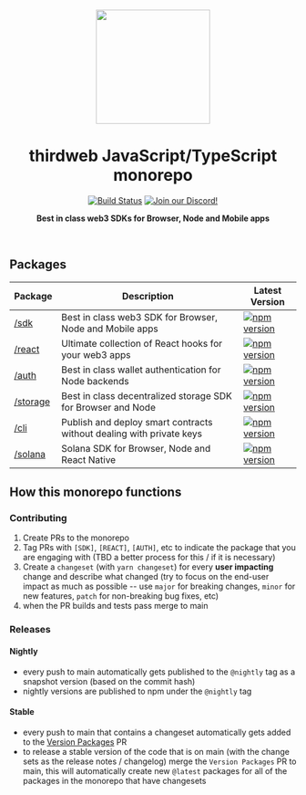 <p align="center">
<br />
<a href="https://thirdweb.com"><img src="https://github.com/thirdweb-dev/typescript-sdk/blob/main/logo.svg?raw=true" width="200" alt=""/></a>
<br />
</p>
<h1 align="center">thirdweb JavaScript/TypeScript monorepo</h1>
<p align="center">
<a href="https://github.com/thirdweb-dev/js/actions/workflows/CI.yml"><img alt="Build Status" src="https://github.com/thirdweb-dev/js/actions/workflows/CI.yml/badge.svg"/></a>
<a href="https://discord.gg/thirdweb"><img alt="Join our Discord!" src="https://img.shields.io/discord/834227967404146718.svg?color=7289da&label=discord&logo=discord&style=flat"/></a>
</p>
<p align="center"><strong>Best in class web3 SDKs for Browser, Node and Mobile apps</strong></p>
<br />

## Packages

| Package                                  | Description                                                          | Latest Version                                                                                                                                                                   |
| ---------------------------------------- | -------------------------------------------------------------------- | -------------------------------------------------------------------------------------------------------------------------------------------------------------------------------- |
| [/sdk](./packages/sdk/README.md)         | Best in class web3 SDK for Browser, Node and Mobile apps             | <a href="https://www.npmjs.com/package/@thirdweb-dev/sdk"><img src="https://img.shields.io/npm/v/@thirdweb-dev/sdk?color=red&label=npm&logo=npm" alt="npm version"/></a>         |
| [/react](./packages/react/README.md)     | Ultimate collection of React hooks for your web3 apps                | <a href="https://www.npmjs.com/package/@thirdweb-dev/react"><img src="https://img.shields.io/npm/v/@thirdweb-dev/react?color=red&label=npm&logo=npm" alt="npm version"/></a>     |
| [/auth](./packages/auth/README.md)       | Best in class wallet authentication for Node backends                | <a href="https://www.npmjs.com/package/@thirdweb-dev/auth"><img src="https://img.shields.io/npm/v/@thirdweb-dev/auth?color=red&label=npm&logo=npm" alt="npm version"/></a>       |
| [/storage](./packages/storage/README.md) | Best in class decentralized storage SDK for Browser and Node         | <a href="https://www.npmjs.com/package/@thirdweb-dev/storage"><img src="https://img.shields.io/npm/v/@thirdweb-dev/storage?color=red&label=npm&logo=npm" alt="npm version"/></a> |
| [/cli](./packages/cli/README.md)         | Publish and deploy smart contracts without dealing with private keys | <a href="https://www.npmjs.com/package/thirdweb"><img src="https://img.shields.io/npm/v/thirdweb?color=red&label=npm&logo=npm" alt="npm version"/></a>                           |
| [/solana](./packages/cli/README.md)      | Solana SDK for Browser, Node and React Native                        | <a href="https://www.npmjs.com/package/@thirdweb-dev/solana"><img src="https://img.shields.io/npm/v/@thirdweb-dev/solana?color=red&label=npm&logo=npm" alt="npm version"/></a>   |

## How this monorepo functions

### Contributing

1. Create PRs to the monorepo
2. Tag PRs with `[SDK]`, `[REACT]`, `[AUTH]`, etc to indicate the package that you are engaging with (TBD a better process for this / if it is necessary)
3. Create a `changeset` (with `yarn changeset`) for every **user impacting** change and describe what changed (try to focus on the end-user impact as much as possible -- use `major` for breaking changes, `minor` for new features, `patch` for non-breaking bug fixes, etc)
4. when the PR builds and tests pass merge to main

### Releases

#### Nightly

- every push to main automatically gets published to the `@nightly` tag as a snapshot version (based on the commit hash)
- nightly versions are published to npm under the `@nightly` tag

#### Stable

- every push to main that contains a changeset automatically gets added to the [Version Packages](https://github.com/thirdweb-dev/js/tree/changeset-release/main) PR
- to release a stable version of the code that is on main (with the change sets as the release notes / changelog) merge the `Version Packages` PR to main, this will automatically create new `@latest` packages for all of the packages in the monorepo that have changesets
